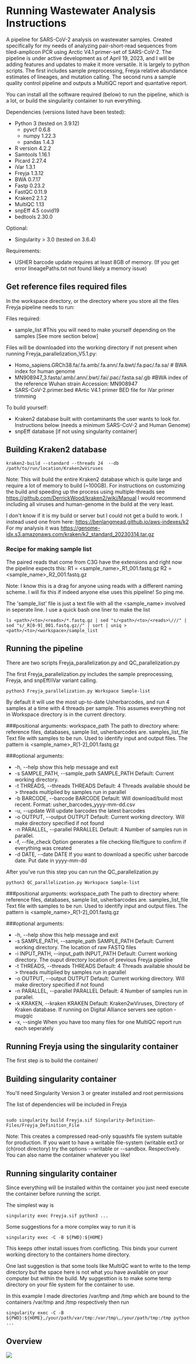 # Running Wastewater Analysis Instructions

A pipeline for SARS-CoV-2 analysis on wastewater samples. Created specifically for my needs of analyzing pair-short-read sequences from tiled-amplicon PCR using Arctic V4.1 primer-set of SARS-CoV-2. The pipeline is under active development as of April 19, 2023, and I will be adding features and updates to make it more versatile. It is largely to python scripts. The first includes sample preprocessing, Freyja relative abundance estimates of lineages, and mutation calling. The second runs a sample quality control pipeline and outputs a MultiQC report and quantative report.

You can install all the software required (below) to run the pipeline, which is a lot, or build the singularity container to run everything.

Dependencies (versions listed have been tested):
- Python 3 (tested on 3.9.12)
   - pyvcf 0.6.8
   - numpy 1.22.3
   - pandas 1.4.3
- R version 4.2.2
- Samtools 1.16.1
- Picard 2.27.4
- iVar 1.3.1
- Freyja 1.3.12
- BWA 0.7.17
- Fastp 0.23.2
- FastQC 0.11.9
- Kraken2 2.1.2
- MultiQC 1.13
- snpEff 4.5 covid19
- bedtools 2.30.0

Optional:
   - Singularity > 3.0 (tested on 3.6.4)

Requirements:
- USHER barcode update requires at least 8GB of memory. (If you get error lineagePaths.txt not found likely a memory issue)

## Get reference files required files

In the workspace directory, or the directory where you store all the files Freyja pipeline needs to run:

Files required:
* sample_list #This you will need to make yourself depending on the samples [See more section below]

Files will be downloaded into the working directory if not present when running Freyja_parallelization_V5.1.py:    
* Homo_sapiens.GRCh38.fa/.fa.amb/.fa.ann/.fa.bwt/.fa.pac/.fa.sa/ # BWA index for human genome
* MN908947_3.fasta/.amb/.ann/.bwt/.fai/.pac/.fasta.sa/.gb #BWA index of the reference Wuhan strain Accession: MN908947 
* SARS-CoV-2.primer.bed #Artic V4.1 primer BED file for iVar primer trimming

To build yourself:
* Kraken2 database built with contaminants the user wants to look for. Instructions below (needs a minimum SARS-CoV-2 and Human Genome)
* snpEff database [if not using singularity container]

## Building Kraken2 database

```shell
kraken2-build --standard --threads 24  --db /path/to/run/location/Kraken2wViruses
```
Note: This will build the entire Kraken2 database which is quite large and require a lot of memory to build (~100GB). For instructions on customizing the build and speeding up the process using multiple-threads see https://github.com/DerrickWood/kraken2/wiki/Manual I would recommend including all viruses and human-genome in the build at the very least.

I don't know if it is my build or server but I could not get a build to work. I instead used one from here:
https://benlangmead.github.io/aws-indexes/k2
For my analysis it was https://genome-idx.s3.amazonaws.com/kraken/k2_standard_20230314.tar.gz 

### Recipe for making sample list

The paired reads that come from C3G have the extensions and right now the pipeline expects this:
R1 = <sample_name>_R1_001.fastq.gz
R2 = <sample_name>_R2_001.fastq.gz

Note: I know this is a drag for anyone using reads with a different naming scheme. I will fix this if indeed anyone else uses this pipeline! So ping me.

The 'sample_list' file is just a text file with all the <sample_name> involved in seperate line. I use a quick bash one liner to make the list

```shell
ls <path>/<to>/<reads>/*.fastq.gz | sed "s/<path>/<to>/<reads>\///" | sed "s/_R[0-9]_001.fastq.gz//" | sort | uniq > <path>/<to>/<workspace>/sample_list
```

## Running the pipeline

There are two scripts Freyja_parallelization.py and QC_parallelization.py

The first Freyja_parallelization.py includes the sample preprocessing, Freyja, and snpEff/iVar variant calling.

```shell
python3 Freyja_parallelization.py Workspace Sample-list
```
By default it will use the most up-to-date Usherbarcodes, and run 4 samples at a time with 4 threads per sample.
This assumes everything not in Workspace directory is in the current directory.

###positional arguments:
  workspace_path        The path to directory where: reference files, databases, sample list, usherbarcodes are.
  samples_list_file     Text file with samples to be run. Used to identify input and output files. The pattern is <sample_name>_R[1-2]_001.fastq.gz

###optional arguments:
  - -h, --help            show this help message and exit
  - -s SAMPLE_PATH, --sample_path SAMPLE_PATH
                        Default: Current working directory.
  - -t THREADS, --threads THREADS
                        Default: 4 Threads available should be > threads multiplied by samples run in parallel
  - -b BARCODE, --barcode BARCODE
                        Default: Will download/build most recent. Format: usher_barcodes_yyyy-mm-dd.csv
  - -u, --update          Will update barcodes the latest barcodes
  - -o OUTPUT, --output OUTPUT
                        Default: Current working directory. Will make directory specified if not found
  - -n PARALLEL, --parallel PARALLEL
                        Default: 4 Number of samples run in parallel.
  - -f, --file_check      Option generates a file checking file/figure to confirm if everything was created
  - -d DATE, --date DATE  If you want to download a specific usher barcode date. Put date in yyyy-mm-dd

After you've run this step you can run the QC_parallelization.py

```shell
python3 QC_parallelization.py Workspace Sample-list
```

###positional arguments:
  workspace_path        The path to directory where: reference files, databases, sample list, usherbarcodes are.
  samples_list_file     Text file with samples to be run. Used to identify input and output files. The pattern is <sample_name>_R[1-2]_001.fastq.gz

###optional arguments:
  - -h, --help            show this help message and exit
  - -s SAMPLE_PATH, --sample_path SAMPLE_PATH
                        Default: Current working directory. The location of raw FASTQ files
  - -i INPUT_PATH, --input_path INPUT_PATH
                        Default: Current working directory. The ouput directory location of previous Freyja pipeline
  - -t THREADS, --threads THREADS
                        Default: 4 Threads available should be > threads multiplied by samples run in parallel
  - -o OUTPUT, --output OUTPUT
                        Default: Current working directory. Will make directory specified if not found
  - -n PARALLEL, --parallel PARALLEL
                        Default: 4 Number of samples run in parallel.
  - -k KRAKEN, --kraken KRAKEN
                        Default: Kraken2wViruses, Directory of Kraken database. If running on Digital Alliance servers see option -mugqic
  - -x, --single          When you have too many files for one MultiQC report run each seperately


## Running Freyja using the singularity container

The first step is to build the container/

## Building singularity container

You'll need Singularity Version 3 or greater installed and root permissions

The list of dependencies will be included in Freyja

```shell

sudo singularity build Freyja.sif Singularity-Definition-Files/Freyja_Definition_File

```
Note: This creates a compressed read-only squashfs file system suitable for production. If you want to have a writable file-system (writable ext3 or (ch)root directory) try the options --writable or --sandbox. Respectively. You can also name the container whatever you like!

## Running singularity container

Since everything will be installed within the container you just need execute the container before running the script.

The simplest way is
```shell
singularity exec Freyja.sif python3 ...
```

Some suggestions for a more complex way to run it is
```shell
singularity exec -C -B ${PWD}:${HOME}
```
This keeps other install issues from conflicting. This binds your current working directory to the containers home directory.

One last suggestion is that some tools like MultiQC want to write to the temp directory but the space here is not what you have available on your computer but within the build.
My suggesttion is to make some temp directory on your file system for the container to use.

In this example I made directories /var/tmp and /tmp which are bound to the containers /var/tmp and /tmp respectively then run 

```shell
singularity exec -C -B ${PWD}:${HOME},/your/path/var/tmp:/var/tmp\,/your/path/tmp:/tmp python ...
```

## Overview

![](Misc/Analysis%20Workflow.png)

